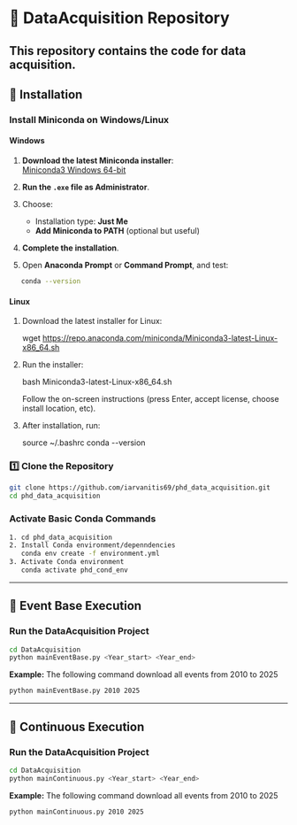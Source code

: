 # 📘 DataAcquisition Repository
This repository contains the code for data acquisition.
---
## 🧩 Installation

### Install Miniconda on Windows/Linux
#### Windows

1. **Download the latest Miniconda installer**:  
   [Miniconda3 Windows 64-bit](https://repo.anaconda.com/miniconda/Miniconda3-latest-Windows-x86_64.exe)

2. **Run the `.exe` file as Administrator**.

3. Choose:
   - Installation type: **Just Me**
   - **Add Miniconda to PATH** (optional but useful)

4. **Complete the installation**.

5. Open **Anaconda Prompt** or **Command Prompt**, and test:
```bash
   conda --version
```

#### Linux

1. Download the latest installer for Linux:

   wget https://repo.anaconda.com/miniconda/Miniconda3-latest-Linux-x86_64.sh

2. Run the installer:

   bash Miniconda3-latest-Linux-x86_64.sh

   Follow the on-screen instructions (press Enter, accept license, choose install location, etc).

3. After installation, run:

   source ~/.bashrc
   conda --version


### 1️⃣ Clone the Repository
```bash
git clone https://github.com/iarvanitis69/phd_data_acquisition.git
cd phd_data_acquisition
```

### Activate Basic Conda Commands
```bash
1. cd phd_data_acquisition
2. Install Conda environment/depenndencies
   conda env create -f environment.yml 
3. Activate Conda environment
   conda activate phd_cond_env
```
---

## 🚀 Event Base Execution

### Run the DataAcquisition Project
```bash
cd DataAcquisition
python mainEventBase.py <Year_start> <Year_end>
```

**Example:**
The following command download all events from 2010 to 2025
```bash
python mainEventBase.py 2010 2025 
```

---
## 🚀 Continuous Execution

### Run the DataAcquisition Project
```bash
cd DataAcquisition
python mainContinuous.py <Year_start> <Year_end>
```

**Example:**
The following command download all events from 2010 to 2025
```bash
python mainContinuous.py 2010 2025 
```



